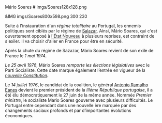 Mário Soares # imgs/Soares128x128.png

&IMG imgs/Soares800x598.png 300 230

Suite à l'instauration d'un *régime totalitaire* au Portugal, les ennemis politiques sont ciblés par le régime de [Salazar](articles/Salazar.md). Ainsi, Mário Soares, qui c'est ouvertement opposé à [l'État Nouveau](articles/Gouvernement_Sal.md) à plusieurs reprises, est contraint de s'exiler. Il va choisir d'aller en France pour être en sécurité.

Après la chute du régime de Sazazar, Mário Soares revient de son exile de France le *1 mai 1974*.

*Le 25 avril 1976*, Mário Soares *remporte les élections législatives* avec le Parti Socialiste. Cette date marque également l’entrée en vigueur de la *[nouvelle Constitution](articles/Nouvelle_const.md)*.

Le *14 juillet 1976*, le candidat de la coalition, le général [Antonio Ramalho Eanes](articles/antonio_eanes.md) devient le premier président de la *IIIème République portugaise*, il a été élu démocratiquement le 27 juin de la même année. Nommée *Premier ministre*, le socialiste Mario Soares gouverne avec plusieurs difficultés. Le Portugal entre cependant dans une nouvelle ère marquée par des changements sociaux profonds et par d’importantes évolutions économiques.